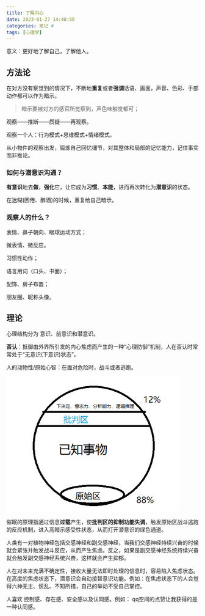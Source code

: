 ```yaml
---
title: 了解内心
date: 2023-01-27 14:48:58
categories: 笔记 #
tags: [心理学]
---
```


意义：更好地了解自己，了解他人。

## 方法论

在对方没有察觉到的情况下，不断地**重复**或者**强调**话语、画面，声音、色彩、手部动作都可以作为暗示。

> 暗示要被对方的感官所觉察到，声色味触觉都可；

观察——推断——质疑——再观察。

观察一个人：行为模式+思维模式+情绪模式。

从小物件的观察出发，锻炼自己回忆细节，对其整体和局部的记忆能力，记住事实而非推论。

### 如何与潜意识沟通？

**有意识**地去**做**，**强化**它，让它成为**习惯**、**本能**，进而再次转化为**潜意识**的状态。

在迷糊(困倦、醉酒)的时候，重复给自己暗示。

### 观察人的什么？

表情、鼻子朝向、眼球运动方式；

微表情、微反应。

习惯性动作；

语言用词（口头、书面）；

配饰、房子布置；

朋友圈、昵称头像。

##  理论

心理结构分为  意识、前意识和潜意识。

**否认**：抵御由外界所引发的内心焦虑而产生的一种“心理防御”机制，人在否认时常常处于“无意识(下意识)状态”。

人的动物性/原始心智：在面对危险时，战斗或者逃跑。

![1674807080349](读心术/1674807080349.png)

催眠的原理指通过信息**过载**产生，使**批判区的抑制功能失调**，触发原始区战斗逃跑的反应机制，进入高暗示感受性状态，从而打开潜意识的绿色通道。 

人类有一对植物神经包括交感神经和副交感神经，当我们交感神经持续兴奋的时候就会紧张并触发战斗反应，从而产生焦虑。反之，如果是副交感神经系统持续兴奋就会触发副交感神经系统兴奋，这样就会产生抑郁。

人在对未来充满不确定性，接收大量无法即时处理的信息时，容易陷入焦虑状态。在高度的焦虑状态下，潜意识会自动接替意识功能。例如：在焦虑状态下的人会觉得六神无主、慌乱、不知所措，自己的举动不受自己掌控。

人喜欢 控制感、存在感、安全感以及认同感。例如：  qq空间的点赞让我获得的是一种认同感。